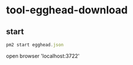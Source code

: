 # tool-egghead-download



## start

```js
pm2 start egghead.json
```

open browser 'localhost:3722'